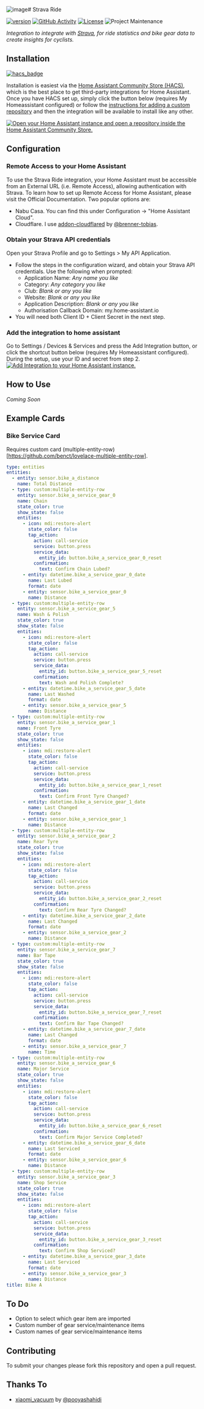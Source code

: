 ![image](https://github.com/user-attachments/assets/2eb2768e-d44d-4239-9f8a-002f3619c6a6)# Strava Ride

[![version](https://img.shields.io/github/manifest-json/v/tonymyatt/strava_ride?filename=custom_components%2Fstrava_ride%2Fmanifest.json&label=latest&color=slateblue)](https://github.com/tonymyatt/strava_ride/releases/latest)
[![GitHub Activity][commits-shield]][commits]
[![License][license-shield]](LICENSE)
![Project Maintenance][maintenance-shield]

_Integration to integrate with [Strava][strava_ride], for ride statistics and bike gear data to create insights for cyclists._

## Installation

[![hacs_badge](https://img.shields.io/badge/HACS-Custom-orange.svg)](https://github.com/hacs/integration)

Installation is easiest via the [Home Assistant Community Store (HACS)](https://hacs.xyz/), which is the best place to get third-party integrations for Home Assistant. Once you have HACS set up, simply click the button below (requires My Homeassistant configured) or follow the [instructions for adding a custom
repository](https://hacs.xyz/docs/faq/custom_repositories) and then the integration will be available to install like any other.

[![Open your Home Assistant instance and open a repository inside the Home Assistant Community Store.](https://my.home-assistant.io/badges/hacs_repository.svg)](https://my.home-assistant.io/redirect/hacs_repository/?owner=tonymyatt&repository=strava_ride&category=integration)

## Configuration

### Remote Access to your Home Assistant
To use the Strava Ride integration, your Home Assistant must be accessible from an External URL (i.e. Remote Access), allowing authentication with Strava. To learn how to set up Remote Access for Home Assistant, please visit the Official Documentation. Two popular options are: 
- Nabu Casa. You can find this under Configuration -> "Home Assistant Cloud".
- Cloudflare. I use [addon-cloudflared](https://github.com/brenner-tobias/addon-cloudflared) by [@brenner-tobias](https://github.com/brenner-tobias).

### Obtain your Strava API credentials
Open your Strava Profile and go to Settings > My API Application.
- Follow the steps in the configuration wizard, and obtain your Strava API credentials. Use the following when prompted:
  - Application Name: *Any name you like*
  - Category: *Any category you like*
  - Club: *Blank or any you like*
  - Website: *Blank or any you like*
  - Application Description: *Blank or any you like*
  - Authorisation Callback Domain: my.home-assistant.io
- You will need both Client ID + Client Secret in the next step.

### Add the integration to home assistant
Go to Settings / Devices & Services and press the Add Integration button, or click the shortcut button below (requires My Homeassistant configured).
During the setup, use your ID and secret from step 2.
[![Add Integration to your Home Assistant
instance.](https://my.home-assistant.io/badges/config_flow_start.svg)](https://my.home-assistant.io/redirect/config_flow_start/?domain=strava_ride)

## How to Use

*Coming Soon*

## Example Cards

### Bike Service Card
Requires custom card (multiple-entity-row)[https://github.com/benct/lovelace-multiple-entity-row].

```yaml
type: entities
entities:
  - entity: sensor.bike_a_distance
    name: Total Distance
  - type: custom:multiple-entity-row
    entity: sensor.bike_a_service_gear_0
    name: Chain
    state_color: true
    show_state: false
    entities:
      - icon: mdi:restore-alert
        state_color: false
        tap_action:
          action: call-service
          service: button.press
          service_data:
            entity_id: button.bike_a_service_gear_0_reset
          confirmation:
            text: Confirm Chain Lubed?
      - entity: datetime.bike_a_service_gear_0_date
        name: Last Lubed
        format: date
      - entity: sensor.bike_a_service_gear_0
        name: Distance
  - type: custom:multiple-entity-row
    entity: sensor.bike_a_service_gear_5
    name: Wash & Polish
    state_color: true
    show_state: false
    entities:
      - icon: mdi:restore-alert
        state_color: false
        tap_action:
          action: call-service
          service: button.press
          service_data:
            entity_id: button.bike_a_service_gear_5_reset
          confirmation:
            text: Wash and Polish Complete?
      - entity: datetime.bike_a_service_gear_5_date
        name: Last Washed
        format: date
      - entity: sensor.bike_a_service_gear_5
        name: Distance
  - type: custom:multiple-entity-row
    entity: sensor.bike_a_service_gear_1
    name: Front Tyre
    state_color: true
    show_state: false
    entities:
      - icon: mdi:restore-alert
        state_color: false
        tap_action:
          action: call-service
          service: button.press
          service_data:
            entity_id: button.bike_a_service_gear_1_reset
          confirmation:
            text: Confirm Front Tyre Changed?
      - entity: datetime.bike_a_service_gear_1_date
        name: Last Changed
        format: date
      - entity: sensor.bike_a_service_gear_1
        name: Distance
  - type: custom:multiple-entity-row
    entity: sensor.bike_a_service_gear_2
    name: Rear Tyre
    state_color: true
    show_state: false
    entities:
      - icon: mdi:restore-alert
        state_color: false
        tap_action:
          action: call-service
          service: button.press
          service_data:
            entity_id: button.bike_a_service_gear_2_reset
          confirmation:
            text: Confirm Rear Tyre Changed?
      - entity: datetime.bike_a_service_gear_2_date
        name: Last Changed
        format: date
      - entity: sensor.bike_a_service_gear_2
        name: Distance
  - type: custom:multiple-entity-row
    entity: sensor.bike_a_service_gear_7
    name: Bar Tape
    state_color: true
    show_state: false
    entities:
      - icon: mdi:restore-alert
        state_color: false
        tap_action:
          action: call-service
          service: button.press
          service_data:
            entity_id: button.bike_a_service_gear_7_reset
          confirmation:
            text: Confirm Bar Tape Changed?
      - entity: datetime.bike_a_service_gear_7_date
        name: Last Changed
        format: date
      - entity: sensor.bike_a_service_gear_7
        name: Time
  - type: custom:multiple-entity-row
    entity: sensor.bike_a_service_gear_6
    name: Major Service
    state_color: true
    show_state: false
    entities:
      - icon: mdi:restore-alert
        state_color: false
        tap_action:
          action: call-service
          service: button.press
          service_data:
            entity_id: button.bike_a_service_gear_6_reset
          confirmation:
            text: Confirm Major Service Completed?
      - entity: datetime.bike_a_service_gear_6_date
        name: Last Serviced
        format: date
      - entity: sensor.bike_a_service_gear_6
        name: Distance
  - type: custom:multiple-entity-row
    entity: sensor.bike_a_service_gear_3
    name: Shop Service
    state_color: true
    show_state: false
    entities:
      - icon: mdi:restore-alert
        state_color: false
        tap_action:
          action: call-service
          service: button.press
          service_data:
            entity_id: button.bike_a_service_gear_3_reset
          confirmation:
            text: Confirm Shop Serviced?
      - entity: datetime.bike_a_service_gear_3_date
        name: Last Serviced
        format: date
      - entity: sensor.bike_a_service_gear_3
        name: Distance
title: Bike A

```

## To Do

- Option to select which gear item are imported
- Custom number of gear service/maintenance items
- Custom names of gear service/maintenance items

## Contributing

To submit your changes please fork this repository and open a pull request. 

## Thanks To

 - [xiaomi_vacuum](https://github.com/pooyashahidi/xiaomi_vacuum) by [@pooyashahidi](https://github.com/pooyashahidi)


[strava_ride]: https://www.strava.com/login
[commits-shield]: https://img.shields.io/github/commit-activity/y/tonymyatt/strava_ride.svg?plastic
[commits]: https://github.com/tonymyatt/strava_ride/commits/main
[license-shield]: https://img.shields.io/github/license/tonymyatt/strava_ride.svg?plastic
[maintenance-shield]: https://img.shields.io/badge/maintainer-tonymyatt-blue.svg?plastic
